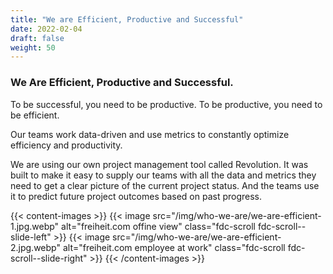 ```yaml
---
title: "We are Efficient, Productive and Successful"
date: 2022-02-04
draft: false
weight: 50
---
```

### We Are Efficient, Productive and Successful.

To be successful, you need to be productive. To be productive, you need to be efficient.

Our teams work data-driven and use metrics to constantly optimize efficiency and productivity.

We are using our own project management tool called Revolution. It was built to make it easy to supply our teams with all the data and metrics they need to get a clear picture of the current project status. And the teams use it to predict future project outcomes based on past progress.

{{< content-images >}}
  {{< image src="/img/who-we-are/we-are-efficient-1.jpg.webp" alt="freiheit.com offine view" class="fdc-scroll fdc-scroll--slide-left" >}}
  {{< image src="/img/who-we-are/we-are-efficient-2.jpg.webp" alt="freiheit.com employee at work" class="fdc-scroll fdc-scroll--slide-right" >}}
{{< /content-images >}}
